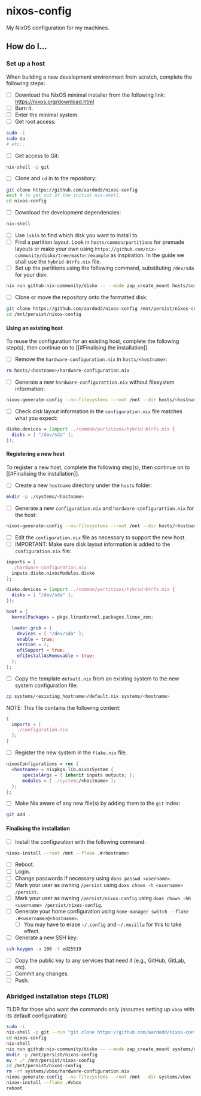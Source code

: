 # nixos-config

My NixOS configuration for my machines.

## How do I...
### Set up a host

When building a new development environment from scratch, complete the following steps:

 - [ ] Download the NixOS minimal installer from the following link:
       https://nixos.org/download.html
 - [ ] Burn it.
 - [ ] Enter the minimal system.
 - [ ] Get root access:

```bash
sudo -i
sudo su
# etc...
```

 - [ ] Get access to Git:

```bash
nix-shell -p git
```

 - [ ] Clone and `cd` in to the repository:

```bash
git clone https://github.com/aardodd/nixos-config
exit # to get out of the initial nix-shell.
cd nixos-config
```

 - [ ] Download the development dependencies:

```bash
nix-shell
```

 - [ ] Use `lsblk` to find which disk you want to install to.
 - [ ] Find a partition layout. Look in `hosts/common/partitions` for premade layouts or make your own using `https://github.com/nix-community/disko/tree/master/example` as inspiration. In the guide we shall use the `hybrid-btrfs.nix` file.
 - [ ] Set up the partitions using the following command, substituting `/dev/sda` for your disk:

```bash
nix run github:nix-community/disko -- --mode zap_create_mount hosts/common/partitions/hybrid-btrfs.nix --arg disks '[ "/dev/sda" ]'
```

 - [ ] Clone or move the repository onto the formatted disk:

```bash
git clone https://github.com/aardodd/nixos-config /mnt/persist/nixos-config
cd /mnt/persist/nixos-config
```

#### Using an existing host

To reuse the configuration for an existing host, complete the following step(s), then continue on to [[#Finalising the installation]].

 - [ ] Remove the `hardware-configuration.nix` in `hosts/<hostname>`:

```bash
rm hosts/<hostname>/hardware-configuration.nix
```

 - [ ] Generate a new `hardware-configurattion.nix` without filesystem information:

```bash
nixos-generate-config --no-filesystems --root /mnt --dir hosts/<hostname>
```

 - [ ] Check disk layout information in the `configuration.nix` file matches what you expect:

```nix
disko.devices = (import ../common/partitions/hybrid-btrfs.nix {
  disks = [ "/dev/sda" ];
});
```

#### Registering a new host

To register a new host, complete the following step(s), then continue on to [[#Finalising the installation]].

 - [ ] Create a new `hostname` directory under the `hosts` folder:

```bash
mkdir -p ./systems/<hostname>
```

 - [ ] Generate a new `configuration.nix` and `hardware-configurattion.nix` for the host:

```bash
nixos-generate-config --no-filesystems --root /mnt --dir hosts/<hostname>
```

 - [ ] Edit the `configuration.nix` file as necessary to support the new host.
 - [ ] IMPORTANT: Make sure disk layout information is added to the `configuration.nix` file:

```nix
imports = [
  ./hardware-configuration.nix
  inputs.disko.nixosModules.disko
];

disko.devices = (import ../common/partitions/hybrid-btrfs.nix {
  disks = [ "/dev/sda" ];
});

boot = {
  kernelPackages = pkgs.linuxKernel.packages.linux_zen;

  loader.grub = {
    devices = [ "/dev/sda" ];
    enable = true;
    version = 2;
    efiSupport = true;
    efiInstallAsRemovable = true;
  };
};
```
 - [ ] Copy the template `default.nix` from an existing system to the new system configuration file:

```bash
cp systems/<existing_hostname>/default.nix systems/<hostname>
```

NOTE: This file contains the following content:

```nix
{
  imports = [
    ./configuration.nix
  ];
}
```

 - [ ] Register the new system in the `flake.nix` file.

```nix
nixosConfigurations = rec {
  <hostname> = nixpkgs.lib.nixosSystem {
	  specialArgs = { inherit inputs outputs; };
	  modules = [ ./systems/<hostname> ];
  };
};
```

 - [ ] Make Nix aware of any new file(s) by adding them to the `git` index:

```bash
git add .
```

#### Finalising the installation

 - [ ] Install the configuration with the following command:

```bash
nixos-install --root /mnt --flake .#<hostname>
```

 - [ ] Reboot.
 - [ ] Login.
 - [ ] Change passwords if necessary using `doas passwd <username>`.
 - [ ] Mark your user as owning `/persist` using `doas chown -h <username> /persist`.
 - [ ] Mark your user as owning `/persist/nixos-config` using `doas chown -hR <username> /persist/nixos-config`.
 - [ ] Generate your home configuration using `home-manager switch --flake .#<username>@<hostname>`.
   - [ ] You may have to erase `~/.config` and `~/.mozilla` for this to take effect.
 - [ ] Generate a new SSH key:

```bash
ssh-keygen -a 100 -t ed25519
```

 - [ ] Copy the public key to any services that need it (e.g., GitHub, GitLab, etc).
 - [ ] Commit any changes.
 - [ ] Push.

### Abridged installation steps (TLDR)

TLDR for those who want the commands only (assumes setting up `vbox` with its default configuration)

```bash
sudo -i
nix-shell -p git --run "git clone https://github.com/aardodd/nixos-config"
cd nixos-config
nix-shell
nix run github:nix-community/disko -- --mode zap_create_mount systems/common/partitions/encrypted-hybrid-btrfs.nix --arg disks '[ "/dev/sda" ]'
mkdir -p /mnt/persist/nixos-config
mv * .* /mnt/persist/nixos-config
cd /mnt/persist/nixos-config
rm -rf systems/vbox/hardware-configuration.nix
nixos-generate-config --no-filesystems --root /mnt --dir systems/vbox
nixos-install --flake .#vbox
reboot
```
